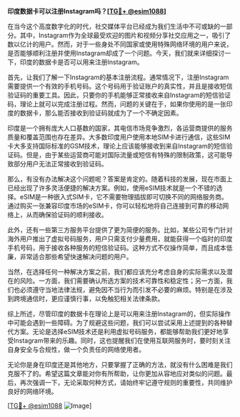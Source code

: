 **印度数据卡可以注册Instagram吗？[[TG💪+ @esim1088](https://t.me/s/esim1088)]**

在当今这个高度数字化的时代，社交媒体平台已经成为我们生活中不可或缺的一部分。其中，Instagram作为全球最受欢迎的图片和视频分享社交应用之一，吸引了数以亿计的用户。然而，对于一些身处不同国家或使用特殊网络环境的用户来说，是否能够顺利注册并使用Instagram却成了一个问题。今天，我们就来详细探讨一下，印度的数据卡是否可以用来注册Instagram。

首先，让我们了解一下Instagram的基本注册流程。通常情况下，注册Instagram需要提供一个有效的手机号码。这个号码用于验证账户的真实性，并且是接收短信验证码的重要工具。因此，只要你的手机能够正常接收来自Instagram的短信验证码，理论上就可以完成注册过程。然而，问题的关键在于，如果你使用的是一张印度的数据卡，那么能否接收到验证码就成为了一个不确定因素。

印度是一个拥有庞大人口基数的国家，其电信市场竞争激烈，各运营商提供的服务质量和覆盖范围也存在差异。大多数印度用户使用本地SIM卡进行通信，这些SIM卡大多支持国际标准的GSM技术，理论上应该能够接收到来自Instagram的短信验证码。但是，由于某些运营商可能对国际流量或短信有特殊的限制政策，这可能导致部分用户无法正常接收到验证码。

那么，有没有办法解决这个问题呢？答案是肯定的。随着科技的发展，现在市面上已经出现了许多灵活便捷的解决方案。例如，使用eSIM技术就是一个不错的选择。eSIM是一种嵌入式SIM卡，它不需要物理插拔即可切换不同的网络服务商。通过购买一张兼容印度市场的eSIM卡，你可以轻松地将自己连接到可靠的移动网络上，从而确保验证码的顺利接收。

此外，还有一些第三方服务平台提供了更为简便的服务。比如，某些公司专门针对海外用户推出了虚拟号码服务，用户只需支付少量费用，就能获得一个临时的印度手机号码，用于接收各种服务的短信验证码。这种方式不仅操作简单，而且成本低廉，非常适合那些希望快速解决问题的用户。

当然，在选择任何一种解决方案之前，我们都应该充分考虑自身的实际需求以及潜在的风险。一方面，我们需要确认所选方案的技术可靠性和稳定性；另一方面，我们也必须遵守当地法律法规，避免因不当行为而引发不必要的麻烦。特别是在涉及到跨境通信时，更应谨慎行事，以免触犯相关法律条款。

综上所述，尽管印度的数据卡在理论上是可以用来注册Instagram的，但实际操作中可能会遇到一些障碍。为了规避这些问题，我们可以尝试采用上述提到的各种替代方案。无论是选择eSIM技术还是利用虚拟号码服务，都能够帮助我们更好地享受Instagram带来的乐趣。同时，这也提醒我们在使用互联网服务时，要时刻关注自身安全与合规性，做一个负责任的网络使用者。

无论你是身在印度还是其他地方，只要掌握了正确的方法，就没有什么困难是我们克服不了的。希望这篇文章能对你有所帮助，让你更加从容地应对类似的问题。最后，再次强调一下，无论采取何种方式，请始终牢记遵守规则的重要性，共同维护良好的网络环境。

[[TG💪+ @esim1088](https://t.me/s/esim1088) ![Image](https://i.postimg.cc/4NQfJmqS/Snipaste-2025-05-13-00-14-12.png)]